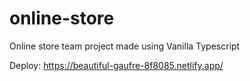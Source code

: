 # online-store
Online store team project made using Vanilla Typescript

Deploy: https://beautiful-gaufre-8f8085.netlify.app/
